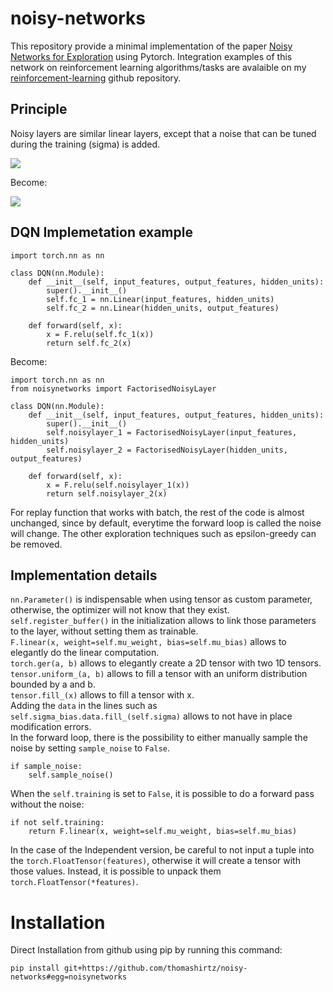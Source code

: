 <!-- This is commented out. -->
# noisy-networks

This repository provide a minimal implementation of the paper [Noisy Networks for Exploration](https://arxiv.org/pdf/1706.10295.pdf) using Pytorch. Integration examples of this network on reinforcement learning algorithms/tasks are avalaible on my [reinforcement-learning](https://github.com/thomashirtz/reinforcement-learning) github repository.

## Principle 
Noisy layers are similar linear layers, except that a noise that can be tuned during the training (sigma) is added.

<img src="https://render.githubusercontent.com/render/math?math=\Large y=w x%2Bb">

Become:  

<img src="https://render.githubusercontent.com/render/math?math=\Large y=\left(\mu^{w}%2B\sigma^{w} \odot \varepsilon^{w}\right) x %2B \mu^{b}%2B\sigma^{b} \odot \varepsilon^{b}">

## DQN Implemetation example

```
import torch.nn as nn

class DQN(nn.Module):
    def __init__(self, input_features, output_features, hidden_units):
        super().__init__()
        self.fc_1 = nn.Linear(input_features, hidden_units)
        self.fc_2 = nn.Linear(hidden_units, output_features)

    def forward(self, x):
        x = F.relu(self.fc_1(x))
        return self.fc_2(x)
```

Become:  

```
import torch.nn as nn
from noisynetworks import FactorisedNoisyLayer

class DQN(nn.Module):
    def __init__(self, input_features, output_features, hidden_units):
        super().__init__()
        self.noisylayer_1 = FactorisedNoisyLayer(input_features, hidden_units)
        self.noisylayer_2 = FactorisedNoisyLayer(hidden_units, output_features)

    def forward(self, x):
        x = F.relu(self.noisylayer_1(x))
        return self.noisylayer_2(x)
```
For replay function that works with batch, the rest of the code is almost unchanged, since by default, everytime the forward loop is called the noise will change. The other exploration techniques such as epsilon-greedy can be removed.

## Implementation details

`nn.Parameter()` is indispensable when using tensor as custom parameter, otherwise, the optimizer will not know that they exist.  
`self.register_buffer()` in the initialization allows to link those parameters to the layer, without setting them as trainable.  
`F.linear(x, weight=self.mu_weight, bias=self.mu_bias)` allows to elegantly do the linear computation.  
`torch.ger(a, b)` allows to elegantly create a 2D tensor with two 1D tensors.  
`tensor.uniform_(a, b)` allows to fill a tensor with an uniform distribution bounded by a and b.  
`tensor.fill_(x)` allows to fill a tensor with x.  
Adding the `data` in the lines such as `self.sigma_bias.data.fill_(self.sigma)` allows to not have in place modification errors.  
In the forward loop, there is the possibility to either manually sample the noise by setting `sample_noise` to `False`.  
```
if sample_noise:
    self.sample_noise()
```

When the `self.training` is set to `False`, it is possible to do a forward pass without the noise:  
```
if not self.training:
    return F.linear(x, weight=self.mu_weight, bias=self.mu_bias)
```

In the case of the Independent version, be careful to not input a tuple into the `torch.FloatTensor(features)`, otherwise it will create a tensor with those values. Instead, it is possible to unpack them `torch.FloatTensor(*features)`.  

# Installation
Direct Installation from github using pip by running this command:
```
pip install git+https://github.com/thomashirtz/noisy-networks#egg=noisynetworks
```

